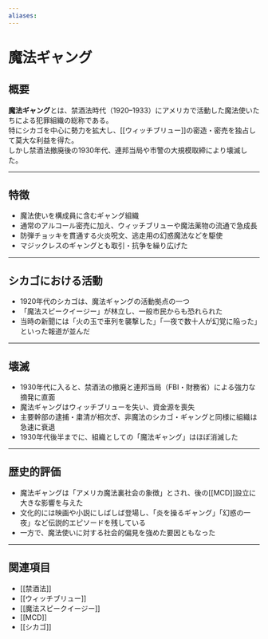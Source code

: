 ```yaml
---
aliases:
---
```

# 魔法ギャング

## 概要
**魔法ギャング**とは、禁酒法時代（1920–1933）にアメリカで活動した魔法使いたちによる犯罪組織の総称である。  
特にシカゴを中心に勢力を拡大し、[[ウィッチブリュー]]の密造・密売を独占して莫大な利益を得た。  
しかし禁酒法撤廃後の1930年代、連邦当局や市警の大規模取締により壊滅した。  

---

## 特徴
- 魔法使いを構成員に含むギャング組織  
- 通常のアルコール密売に加え、ウィッチブリューや魔法薬物の流通で急成長  
- 防弾チョッキを貫通する火炎呪文、逃走用の幻惑魔法などを駆使  
- マジックレスのギャングとも取引・抗争を繰り広げた  

---

## シカゴにおける活動
- 1920年代のシカゴは、魔法ギャングの活動拠点の一つ  
- 「魔法スピークイージー」が林立し、一般市民からも恐れられた  
- 当時の新聞には「火の玉で車列を襲撃した」「一夜で数十人が幻覚に陥った」といった報道が並んだ  

---

## 壊滅
- 1930年代に入ると、禁酒法の撤廃と連邦当局（FBI・財務省）による強力な摘発に直面  
- 魔法ギャングはウィッチブリューを失い、資金源を喪失  
- 主要幹部の逮捕・粛清が相次ぎ、非魔法のシカゴ・ギャングと同様に組織は急速に衰退  
- 1930年代後半までに、組織としての「魔法ギャング」はほぼ消滅した  

---

## 歴史的評価
- 魔法ギャングは「アメリカ魔法裏社会の象徴」とされ、後の[[MCD]]設立に大きな影響を与えた  
- 文化的には映画や小説にしばしば登場し、「炎を操るギャング」「幻惑の一夜」など伝説的エピソードを残している  
- 一方で、魔法使いに対する社会的偏見を強めた要因ともなった  

---

## 関連項目
- [[禁酒法]]  
- [[ウィッチブリュー]]  
- [[魔法スピークイージー]]  
- [[MCD]]  
- [[シカゴ]]
